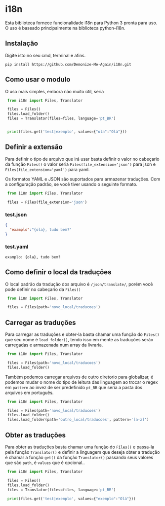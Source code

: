 # i18n

Esta biblioteca fornece funcionalidade i18n para Python 3 pronta para uso. 
O uso é baseado principalmente na biblioteca python-i18n.


## Instalação

Digite isto no seu cmd, terminal e afins.

    pip install https://github.com/Demonize-Me-Again/i18n.git

## Como usar o modulo

O uso mais simples, embora não muito útil, seria

```py
 from i18n import Files, Translator

 files = Files()
 files.load_folder()
 files = Translator(files=files, language='pt_BR')


 print(files.get('test|exemplo', values={"ola":"Olá"}))
```


## Definir a extensão

Para definir o tipo de arquivo que irá usar basta definir o valor no cabeçario da função  ``Files()`` o valor seria ``Files(file_extension='json')`` para json e ``Files(file_extension='yaml')`` para yaml.

Os formatos YAML e JSON são suportados para armazenar traduções. Com a configuração padrão, se você tiver usando o seguinte formato.


```py
 from i18n import Files, Translator

 files = Files(file_extension='json')
```

### test.json

```json
{
  "examplo":"{ola}, tudo bem?"
}
```
### test.yaml

    examplo: {ola}, tudo bem?

## Como definir o local da traduções

O local padrão da tradução dos arquivo é ``/json/translate/``, porém você pode
definir no cabeçario da ``Files()``

```py
 from i18n import Files, Translator

 files = Files(path='novo_local/traducoes')
```

## Carregar as traduções

Para carregar as traduções e obter-la basta chamar uma função do ``Files()``
que seu nome é ``load_folder()``, tendo isso em mente as traduções serão carregadas e armazenada num array da livraria.

```py
 from i18n import Files, Translator

 files = Files(path='novo_local/traducoes')
 files.load_folder()
```
Também podemos carregar arquivos de outro diretorio para globalizar, é podemos mudar o nome do tipo de leitura das linguagem ao trocar o regex em ``pattern``
ao invez de ser predefinido ``pt_BR`` que seria a pasta dos arquivos em português.

```py
 from i18n import Files, Translator

 files = Files(path='novo_local/traducoes')
 files.load_folder()
 files.load_folder(path='outro_local/traducoes', pattern='[a-z]')
```


## Obter as traduções

Para obter as traduções basta chamar uma função do ``Files()``
e passa-la pela função ``Translator()`` e definir a linguagem que deseja obter a tradução é chamar a função ``get()`` da função ``Translator()`` passando seus valores que são ``path``, é ``values`` que é opcional..

```py
 from i18n import Files, Translator

 files = Files()
 files.load_folder()
 files = Translator(files=files, language='pt_BR')
 
 print(files.get('test|exemplo', values={"exemplo":"Olá"}))
```